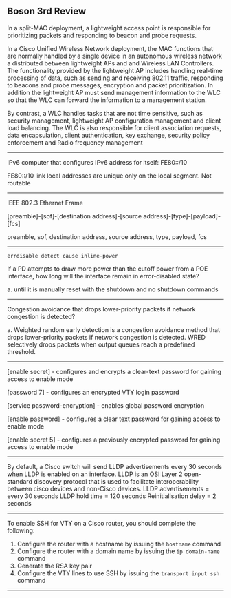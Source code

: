 ## Boson 3rd Review

In a split-MAC deployment, a lightweight access point is responsible for prioritizing packets and responding to beacon and probe requests. 

In a Cisco Unified Wireless Network deployment, the MAC functions that are normally handled by a single device in an autonomous wireless network a distributed between lightweight APs and and Wireless LAN Controllers. The functionality provided by the lightweight AP includes handling real-time processing of data, such as sending and receiving 802.11 traffic, responding to beacons and probe messages, encryption and packet prioritization. In addition the lightweight AP must send management information to the WLC so that the WLC can forward the information to a management station.

By contrast, a WLC handles tasks that are not time sensitive, such as security management, lightweight AP configuration management and client load balancing. The WLC is also responsible for client association requests, data encapsulation, client authentication, key exchange, security policy enforcement and Radio frequency management

------------------------------------------------------------------------------------------------------------------------

IPv6 computer that configures IPv6 address for itself: FE80::/10

FE80::/10 link local addresses are unique only on the local segment. Not routable 

------------------------------------------------------------------------------------------------------------------------

IEEE 802.3 Ethernet Frame

[preamble]-[sof]-[destination address]-[source address]-[type]-[payload]-[fcs]

preamble, sof, destination address, source address, type, payload, fcs 

------------------------------------------------------------------------------------------------------------------------

```errdisable detect cause inline-power```

If a PD attempts to draw more power than the cutoff power from a POE interface, how long will the interface remain in error-disabled state?

a. until it is manually reset with the shutdown and no shutdown commands

------------------------------------------------------------------------------------------------------------------------

Congestion avoidance that drops lower-priority packets if network congestion is detected?

a. Weighted random early detection is a congestion avoidance method that drops lower-priority packets if network congestion is detected. WRED selectively drops packets when output queues reach a predefined threshold.

------------------------------------------------------------------------------------------------------------------------

[enable secret] - configures and encrypts a clear-text password for gaining access to enable mode

[password 7] - configures an encrypted VTY login password

[service password-encryption] - enables global password encryption

[enable password] - configures a clear text password for gaining access to enable mode

[enable secret 5] - configures a previously encrypted password for gaining access to enable mode

------------------------------------------------------------------------------------------------------------------------

By default, a Cisco switch will send LLDP advertisements every 30 seconds when LLDP is enabled on an interface. LLDP is an OSI Layer 2 open-standard discovery protocol that is used to facilitate interoperability between cisco devices and non-Cisco devices. 
LLDP advertisements    = every 30 seconds
LLDP hold time         = 120 seconds
Reinitialisation delay = 2 seconds

------------------------------------------------------------------------------------------------------------------------

To enable SSH for VTY on a Cisco router, you should complete the following:
1. Configure the router with a hostname by issuing the ```hostname``` command
2. Configure the router with a domain name by issuing the ```ip domain-name``` command 
3. Generate the RSA key pair 
4. Configure the VTY lines to use SSH by issuing the ```transport input ssh``` command

------------------------------------------------------------------------------------------------------------------------

